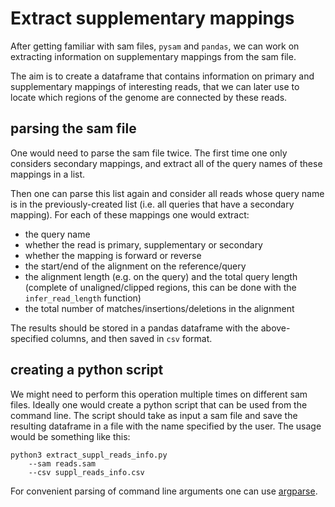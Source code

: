 # Extract supplementary mappings

After getting familiar with sam files, `pysam` and `pandas`, we can work on extracting information on supplementary mappings from the sam file.

The aim is to create a dataframe that contains information on primary and supplementary mappings of interesting reads, that we can later use to locate which regions of the genome are connected by these reads.

## parsing the sam file

One would need to parse the sam file twice. The first time one only considers secondary mappings, and extract all of the query names of these mappings in a list.

Then one can parse this list again and consider all reads whose query name is in the previously-created list (i.e. all queries that have a secondary mapping). For each of these mappings one would extract:
- the query name
- whether the read is primary, supplementary or secondary
- whether the mapping is forward or reverse
- the start/end of the alignment on the reference/query
- the alignment length (e.g. on the query) and the total query length (complete of unaligned/clipped regions, this can be done with the `infer_read_length` function)
- the total number of matches/insertions/deletions in the alignment

The results should be stored in a pandas dataframe with the above-specified columns, and then saved in `csv` format.

## creating a python script

We might need to perform this operation multiple times on different sam files. Ideally one would create a python script that can be used from the command line. The script should take as input a sam file and save the resulting dataframe in a file with the name specified by the user. The usage would be something like this:
```
python3 extract_suppl_reads_info.py
    --sam reads.sam
    --csv suppl_reads_info.csv
```
For convenient parsing of command line arguments one can use [argparse](https://docs.python.org/3/library/argparse.html).
